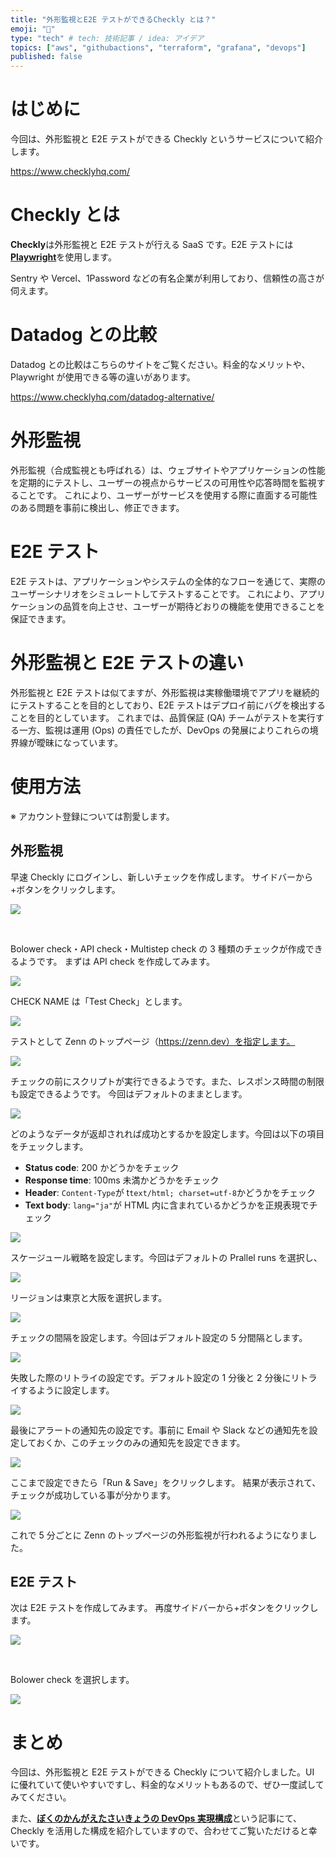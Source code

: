 ```yaml
---
title: "外形監視とE2E テストができるCheckly とは？"
emoji: "🦝"
type: "tech" # tech: 技術記事 / idea: アイデア
topics: ["aws", "githubactions", "terraform", "grafana", "devops"]
published: false
---
```


# はじめに

今回は、外形監視と E2E テストができる Checkly というサービスについて紹介します。

https://www.checklyhq.com/

# Checkly とは

**Checkly**は外形監視と E2E テストが行える SaaS です。E2E テストには[**Playwright**](https://playwright.dev/)を使用します。

Sentry や Vercel、1Password などの有名企業が利用しており、信頼性の高さが伺えます。

# Datadog との比較

Datadog との比較はこちらのサイトをご覧ください。料金的なメリットや、Playwright が使用できる等の違いがあります。

https://www.checklyhq.com/datadog-alternative/

# 外形監視

外形監視（合成監視とも呼ばれる）は、ウェブサイトやアプリケーションの性能を定期的にテストし、ユーザーの視点からサービスの可用性や応答時間を監視することです。
これにより、ユーザーがサービスを使用する際に直面する可能性のある問題を事前に検出し、修正できます。

# E2E テスト

E2E テストは、アプリケーションやシステムの全体的なフローを通じて、実際のユーザーシナリオをシミュレートしてテストすることです。
これにより、アプリケーションの品質を向上させ、ユーザーが期待どおりの機能を使用できることを保証できます。

# 外形監視と E2E テストの違い

外形監視と E2E テストは似てますが、外形監視は実稼働環境でアプリを継続的にテストすることを目的としており、E2E テストはデプロイ前にバグを検出することを目的としています。
これまでは、品質保証 (QA) チームがテストを実行する一方、監視は運用 (Ops) の責任でしたが、DevOps の発展によりこれらの境界線が曖昧になっています。

# 使用方法

※ アカウント登録については割愛します。

## 外形監視

早速 Checkly にログインし、新しいチェックを作成します。
サイドバーから+ボタンをクリックします。

![](https://storage.googleapis.com/zenn-user-upload/eb4e600c39f9-20240301.png)

<br>

Bolower check・API check・Multistep check の 3 種類のチェックが作成できるようです。
まずは API check を作成してみます。

![](https://storage.googleapis.com/zenn-user-upload/c130336d2972-20240301.png)

CHECK NAME は「Test Check」とします。

![](https://storage.googleapis.com/zenn-user-upload/ae73eb1a9bc1-20240301.png)

<!-- textlint-disable ja-technical-writing/no-unmatched-pair -->

テストとして Zenn のトップページ（https://zenn.dev）を指定します。

<!-- textlint-enable -->

![](https://storage.googleapis.com/zenn-user-upload/306d14b1a424-20240301.png)

チェックの前にスクリプトが実行できるようです。また、レスポンス時間の制限も設定できるようです。
今回はデフォルトのままとします。

![](https://storage.googleapis.com/zenn-user-upload/7205ddd74a63-20240301.png)

どのようなデータが返却されれば成功とするかを設定します。今回は以下の項目をチェックします。

- **Status code**: 200 かどうかをチェック
- **Response time**: 100ms 未満かどうかをチェック
- **Header**: `Content-Type`が t`text/html; charset=utf-8`かどうかをチェック
- **Text body**: `lang="ja"`が HTML 内に含まれているかどうかを正規表現でチェック

![](https://storage.googleapis.com/zenn-user-upload/058eabf69999-20240301.png)

<!-- textlint-disable ja-technical-writing/ja-no-mixed-period -->

スケージュール戦略を設定します。今回はデフォルトの Prallel runs を選択し、

<!-- textlint-enable -->

![](https://storage.googleapis.com/zenn-user-upload/c69c1b0c2fcb-20240301.png)

リージョンは東京と大阪を選択します。

![](https://storage.googleapis.com/zenn-user-upload/15ea29569e6c-20240301.png)

チェックの間隔を設定します。今回はデフォルト設定の 5 分間隔とします。

![](https://storage.googleapis.com/zenn-user-upload/49af566e88ac-20240301.png)

失敗した際のリトライの設定です。デフォルト設定の 1 分後と 2 分後にリトライするように設定します。

![](https://storage.googleapis.com/zenn-user-upload/f931b273776f-20240301.png)

最後にアラートの通知先の設定です。事前に Email や Slack などの通知先を設定しておくか、このチェックのみの通知先を設定できます。

![](https://storage.googleapis.com/zenn-user-upload/a376b918dfa6-20240301.png)

ここまで設定できたら「Run & Save」をクリックします。
結果が表示されて、チェックが成功している事が分かります。

![](https://storage.googleapis.com/zenn-user-upload/c75e40a65016-20240301.png)

これで 5 分ごとに Zenn のトップページの外形監視が行われるようになりました。

## E2E テスト

次は E2E テストを作成してみます。
再度サイドバーから+ボタンをクリックします。

![](https://storage.googleapis.com/zenn-user-upload/eb4e600c39f9-20240301.png)

<br>

Bolower check を選択します。

![](https://storage.googleapis.com/zenn-user-upload/c130336d2972-20240301.png)

# まとめ

今回は、外形監視と E2E テストができる Checkly について紹介しました。UI に優れていて使いやすいですし、料金的なメリットもあるので、ぜひ一度試してみてください。

また、[**ぼくのかんがえたさいきょうの DevOps 実現構成**](https://zenn.dev/istone/articles/297833b006dfd6)という記事にて、Checkly を活用した構成を紹介していますので、合わせてご覧いただけると幸いです。
